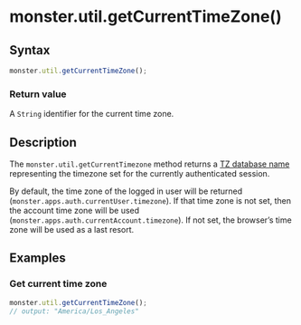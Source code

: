 # monster.util.getCurrentTimeZone()

## Syntax
```javascript
monster.util.getCurrentTimeZone();
```

### Return value
A `String` identifier for the current time zone.

## Description
The `monster.util.getCurrentTimezone` method returns a [TZ database name](https://www.wikiwand.com/en/Tz_database) representing the timezone set for the currently authenticated session.

By default, the time zone of the logged in user will be returned (`monster.apps.auth.currentUser.timezone`). If that time zone is not set, then the account time zone will be used (`monster.apps.auth.currentAccount.timezone`). If not set, the browser’s time zone will be used as a last resort.

## Examples
### Get current time zone
```javascript
monster.util.getCurrentTimeZone();
// output: "America/Los_Angeles"
```
